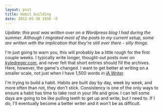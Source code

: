 ```yaml
---
layout: post
title: Habit building
date: 2012-05-30 1930 −5
---
```

*Update: this post was written over on a Wordpress blog I had during the summer. Although I migrated most of the posts to my current setup, some are written with the implication that they're still over there - silly things.*

I'm just going to warn you, this will probably be a little rough for the first couple weeks. I typically write longer, thought-out posts over on [kyledreger.com](http://kyledreger.com/), and never felt that short entries should fill the archives. Here, however, the game's changed. I want to get better at writing on a smaller scale, not just when I have 1,500 words in [iA Writer](http://iawriter.com/).

I'm trying to build a habit. Habits are built day by day, week by week, and more often than not, they don't stick. Consistency is one of the only ways to ensure a habit has time to take root in your life and grow. I can tell some days are going to be like pulling teeth to get up and write, but I need to. If I do, I'll eventually become a better writer and it won't be as difficult.